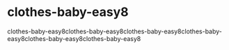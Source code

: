 # clothes-baby-easy8
clothes-baby-easy8clothes-baby-easy8clothes-baby-easy8clothes-baby-easy8clothes-baby-easy8clothes-baby-easy8
